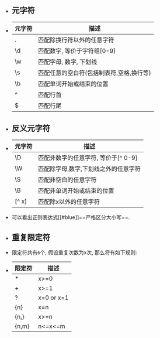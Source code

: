 - ## 元字符
- |元字符|描述|
  |--|--|
  |.|匹配除换行符以外的任意字符|
  |\d|匹配数字, 等价于字符组[0-9]|
  |\w|匹配字母, 数字, 下划线|
  |\s|匹配任意的空白符(包括制表符,空格,换行等)|
  |\b|匹配单词开始或结束的位置|
  |^|匹配行首|
  |$|匹配行尾|
- ## 反义元字符
- |元字符|描述|
  |--|--|
  |\D|匹配非数字的任意字符, 等价于[^ 0-9]|
  |\W|匹配除字母,数字,下划线之外的任意字符|
  |\S|匹配非空白的任意字符|
  |\B|匹配非单词开始或结束的位置|
  |[^ x]|匹配除x以外的任意字符|
- 可以看出正则表达式[[#blue]]==严格区分大小写==.
- ## 重复限定符
- 限定符共有`6`个, 假设重复次数为x次, 那么将有如下规则:
- |限定符|描述|
  |--|--|
  |*|x>=0|
  |+|x>=1|
  |?|x=0 or x=1|
  |{n}|x=n|
  |{n,}|x>=n|
  |{n,m}|n<=x<=m|